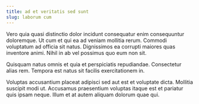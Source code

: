 ```yaml
---
title: ad et veritatis sed sunt
slug: laborum cum
---
```


Vero quia quasi distinctio dolor incidunt consequatur enim consequuntur doloremque. Ut cum et qui ea ad veniam mollitia rerum. Commodi voluptatum ad officia sit natus. Dignissimos ea corrupti maiores quas inventore animi. Nihil in ab vel possimus quo eum non sit.

Quisquam natus omnis et quia et perspiciatis repudiandae. Consectetur alias rem. Tempora est natus sit facilis exercitationem in.

Voluptas accusantium placeat adipisci sed aut est et voluptate dicta. Mollitia suscipit modi ut. Accusamus praesentium voluptas itaque est et pariatur quis ipsam neque. Illum et at autem aliquam dolorum quae qui.

